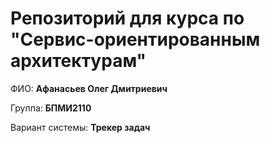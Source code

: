 # Репозиторий для курса по "Сервис-ориентированным архитектурам"
ФИО: **Афанасьев Олег Дмитриевич**

Группа: **БПМИ2110**

Вариант системы: **Трекер задач**
